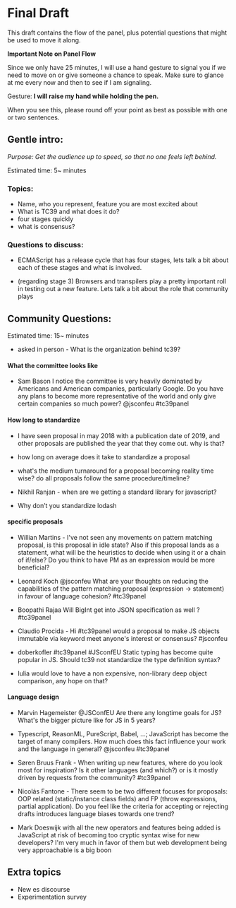 # Final Draft
This draft contains the flow of the panel, plus potential questions that might be used to move it
along.

**Important Note on Panel Flow**

Since we only have 25 minutes, I will use a hand gesture to signal you if we need to move on or give someone a chance to speak.
Make sure to glance at me every now and then to see if I am signaling.

Gesture: **I will raise my hand while holding the pen.**

When you see this, please round off your point as best as possible with one or two sentences.

## Gentle intro:
_Purpose: Get the audience up to speed, so that no one feels left behind._

Estimated time: 5~ minutes

### Topics:
- Name, who you represent, feature you are most excited about
- What is TC39 and what does it do?
- four stages quickly
- what is consensus?

### Questions to discuss:
- ECMAScript has a release cycle that has four stages, lets talk a bit about each of
these stages and what is involved.

- (regarding stage 3) Browsers and transpilers play a pretty important roll in testing out a new
feature. Lets talk a bit about the role that community plays


## Community Questions:
Estimated time: 15~ minutes

- asked in person - What is the organization behind tc39?

#### What the committee looks like

- Sam Bason I notice the committee is very heavily dominated by Americans and American companies, particularly Google. Do you have any plans to become more representative of the world and only give certain companies so much power? @jsconfeu #tc39panel

#### How long to standardize

* I have seen proposal in may 2018 with a publication date of 2019, and other proposals are published
the year that they come out. why is that?

* how long on average does it take to standardize a proposal

* what's the medium turnaround for a proposal becoming reality time wise? do all proposals follow the same procedure/timeline?

* Nikhil Ranjan - when are we getting a standard library for javascript?

* Why don’t you standardize lodash

#### specific proposals

* Willian Martins - I've not seen any movements on pattern matching proposal, is this proposal in idle state? Also if this proposal lands as a statement, what will be the heuristics to decide when using it or a chain of if/else? Do you think to have PM as an expression would be more beneficial?

* Leonard Koch @jsconfeu What are your thoughts on reducing the capabilities of the pattern matching proposal (expression -> statement) in favour of language cohesion? #tc39panel

* Boopathi Rajaa Will BigInt get into JSON specification as well ? #tc39panel

* Claudio Procida - Hi #tc39panel would a proposal to make JS objects immutable via keyword meet anyone's interest or consensus? #jsconfeu

* doberkofler #tc39panel #JSconfEU Static typing has become quite popular in JS. Should tc39 not standardize the type definition syntax?

* Iulia would love to have a non expensive, non-library deep object comparison, any hope on that?

#### Language design

* Marvin Hagemeister @JSConfEU Are there any longtime goals for JS? What's the bigger picture like for JS in 5 years?

* Typescript, ReasonML, PureScript, Babel, ...; JavaScript has become the target of many compilers. How much does this fact influence your work and the language in general? @jsconfeu #tc39panel

- Søren Bruus Frank - When writing up new features, where do you look most for inspiration? Is it other languages (and which?) or is it mostly driven by requests from the community? #tc39panel

* Nicolás Fantone - There seem to be two different focuses for proposals: OOP related (static/instance class fields) and FP (throw expressions, partial application). Do you feel like the criteria for accepting or rejecting drafts introduces language biases towards one trend?

* Mark Doeswijk with all the new operators and features being added is JavaScript at risk of becoming too cryptic syntax wise for new developers? I'm very much in favor of them but web development being very approachable is a big boon

## Extra topics

* New es discourse
* Experimentation survey
